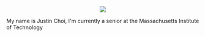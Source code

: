 <div align="center">
<img src="https://capsule-render.vercel.app/api?type=waving&height=300&color=gradient&text=dismint&fontAlignY=43&desc=MIT%20|%20TJHSST%20|%20Citadel">
</div>

My name is Justin Choi, I'm currently a senior at the Massachusetts Institute of Technology


<!--
**dismint/dismint** is a ✨ _special_ ✨ repository because its `README.md` (this file) appears on your GitHub profile.

Here are some ideas to get you started:

- 🔭 I’m currently working on ...
- 🌱 I’m currently learning ...
- 👯 I’m looking to collaborate on ...
- 🤔 I’m looking for help with ...
- 💬 Ask me about ...
- 📫 How to reach me: ...
- 😄 Pronouns: ...
- ⚡ Fun fact: ...
-->
